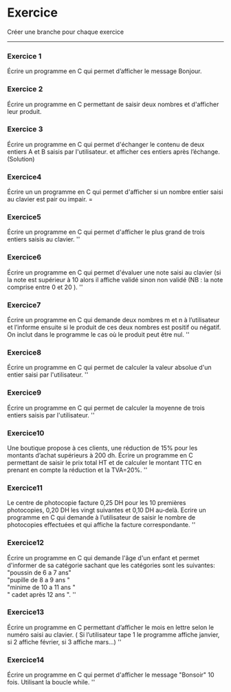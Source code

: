 # Exercice

Créer une branche pour chaque exercice

---
### Exercice 1
Écrire un programme en C qui permet d’afficher le message Bonjour.

### Exercice 2

Écrire un programme en C permettant de saisir deux nombres et d'afficher leur produit.

### Exercice 3

Écrire un programme en C qui permet d'échanger le contenu de deux entiers A et B saisis par l'utilisateur. et afficher ces entiers après l’échange. (Solution)

### Exercice4

Écrire un un programme en C qui permet d'afficher si un nombre entier saisi au clavier est pair ou impair. =

### Exercice5

Écrire un programme en C qui permet d'afficher le plus grand de trois entiers saisis au clavier. ''

### Exercice6

Écrire un programme en C qui permet d'évaluer une note saisi au clavier (si la note est supérieur à 10 alors il affiche validé sinon non validé (NB : la note comprise entre 0 et 20 ). ''

### Exercice7

Écrire un programme en C qui demande deux nombres m et n à l’utilisateur et l’informe ensuite si le produit de ces deux nombres est positif ou négatif. On inclut dans le programme le cas où le produit peut être nul. ''

### Exercice8

Écrire un programme en C qui permet de calculer la valeur absolue d'un entier saisi par l'utilisateur. ''

### Exercice9

Écrire un programme en C qui permet de calculer la moyenne de trois entiers saisis par l'utilisateur. ''

### Exercice10

Une boutique propose à ces clients, une réduction de 15% pour les montants d’achat supérieurs à 200 dh. Écrire un programme en C permettant de saisir le prix total HT et de calculer le montant TTC en prenant en compte la réduction et la TVA=20%. ''

### Exercice11

Le centre de photocopie facture 0,25 DH pour les 10 premières photocopies, 0,20 DH les vingt suivantes et 0,10 DH au-delà. Ecrire un programme en C qui demande à l’utilisateur de saisir le nombre de photocopies effectuées et qui affiche la facture correspondante. ''

### Exercice12

Écrire un programme en C qui demande l'âge d'un enfant et permet d'informer de sa catégorie sachant que les catégories sont les suivantes:
"poussin de 6 a 7 ans"  
"pupille de 8 a 9 ans "  
"minime de 10 a 11 ans "  
" cadet après 12 ans ". ''

### Exercice13

Écrire un programme en C permettant d’afficher le mois en lettre selon le numéro saisi au clavier. ( Si l’utilisateur tape 1 le programme affiche janvier, si 2 affiche février, si 3 affiche mars...) ''

### Exercice14

Écrire un programme en C qui permet d'afficher le message "Bonsoir" 10 fois. Utilisant la boucle while. ''
